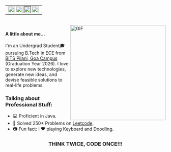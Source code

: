 <table>
    <tr>
    <td  align="center">
        <a href="https://www.linkedin.com/in/priyam47/">
        <img align="left" alt="Priyam | LinkdeIN" width="22px" src="https://cdn.imgbin.com/7/2/20/imgbin-linkedin-cuUL2VG2VGgyy8qC4LY4LWxvy.jpg" />
        </a>
        <a href="https://auth.geeksforgeeks.org/user/priyamagrawal2004">
        <img align="left" alt="Priyam | GeeksForGeeks" width="22px" src="https://media.geeksforgeeks.org/wp-content/cdn-uploads/20190710102234/download3.png" />
        </a>
        <a href="">
        <img align="left" alt="Priyam | Hackerrank" width="22px" src="https://upload.wikimedia.org/wikipedia/commons/4/40/HackerRank_Icon-1000px.png" />
        </a>
        </a>
         <a href="https://leetcode.com/priyam47/">
        <img align="left" alt="Priyam | LeetCode" width="22px" src="https://upload.wikimedia.org/wikipedia/commons/1/19/LeetCode_logo_black.png" />
        </a>
    </td>
    <tr>
</table>
<br>

<img align="right" alt="GIF" src="https://i.pinimg.com/originals/e4/26/70/e426702edf874b181aced1e2fa5c6cde.gif" height=300 width=300/>

<!--![Profile Views](https://komarev.com/ghpvc/?username=Priyam-A&color=4AB197&label=Profile+Views)-->
#### A little about me...  
I'm an Undergrad Student🎓 pursuing B.Tech in ECE from  [BITS Pilani, Goa Campus](https://www.bits-pilani.ac.in/goa/)  (Graduation Year 2026). I love to explore new technologies, generate new ideas, and devise feasible solutions to real-life problems.

### Talking about Professional Stuff:

- 💻 Proficient in Java.
- 🥅 Solved 250+ Problems on [Leetcode](https://leetcode.com/priyam474/).
- 📷 Fun fact: I ❤️ playing Keyboard and Doodling. 

<div align="center">

### THINK TWICE, CODE ONCE!!!

</div>
